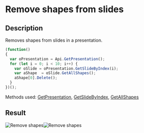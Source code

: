 # Remove shapes from slides

## Description

Removes shapes from slides in a presentation.

<!-- This code snippet is shown in the screenshot. -->

<!-- eslint-skip -->

``` ts
(function()
{
  var oPresentation = Api.GetPresentation();
  for (let i = 0; i < 10; i++) {
    var oSlide = oPresentation.GetSlideByIndex(i);
    var aShape  = oSlide.GetAllShapes();
    aShape[0].Delete();
  }
})();
```

Methods used: [GetPresentation](../../../../office-api/usage-api/presentation-api/Api/Methods/GetPresentation.md), [GetSlideByIndex](../../../../office-api/usage-api/presentation-api/ApiPresentation/Methods/GetSlideByIndex.md), [GetAllShapes](../../../../office-api/usage-api/presentation-api/ApiSlide/Methods/GetAllShapes.md)

## Result

![Remove shapes](/assets/images/plugins/remove-shapes.png#gh-light-mode-only)![Remove shapes](/assets/images/plugins/remove-shapes.dark.png#gh-dark-mode-only)
